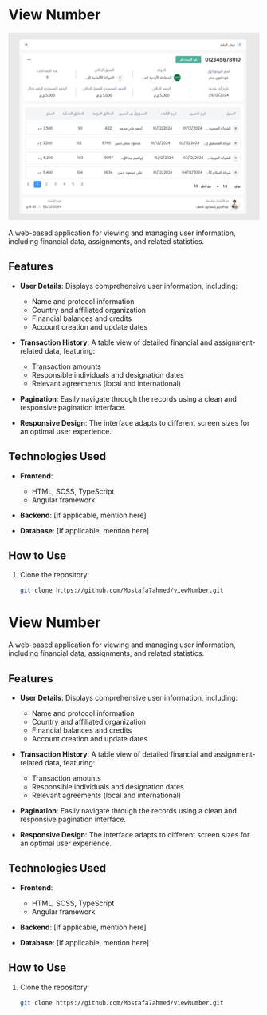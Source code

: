 
# View Number  

![Features](./public/Images/task.png)

A web-based application for viewing and managing user information, including financial data, assignments, and related statistics.  

## Features  

- **User Details**: Displays comprehensive user information, including:  
  - Name and protocol information  
  - Country and affiliated organization  
  - Financial balances and credits  
  - Account creation and update dates  

- **Transaction History**: A table view of detailed financial and assignment-related data, featuring:  
  - Transaction amounts  
  - Responsible individuals and designation dates  
  - Relevant agreements (local and international)  

- **Pagination**: Easily navigate through the records using a clean and responsive pagination interface.  

- **Responsive Design**: The interface adapts to different screen sizes for an optimal user experience.  

## Technologies Used  

- **Frontend**:  
  - HTML, SCSS, TypeScript  
  - Angular framework  

- **Backend**: [If applicable, mention here]  
- **Database**: [If applicable, mention here]  

## How to Use  

1. Clone the repository:  
   ```bash  
   git clone https://github.com/Mostafa7ahmed/viewNumber.git  

# View Number  

A web-based application for viewing and managing user information, including financial data, assignments, and related statistics.  

## Features  

- **User Details**: Displays comprehensive user information, including:  
  - Name and protocol information  
  - Country and affiliated organization  
  - Financial balances and credits  
  - Account creation and update dates  

- **Transaction History**: A table view of detailed financial and assignment-related data, featuring:  
  - Transaction amounts  
  - Responsible individuals and designation dates  
  - Relevant agreements (local and international)  

- **Pagination**: Easily navigate through the records using a clean and responsive pagination interface.  

- **Responsive Design**: The interface adapts to different screen sizes for an optimal user experience.  

## Technologies Used  

- **Frontend**:  
  - HTML, SCSS, TypeScript  
  - Angular framework  

- **Backend**: [If applicable, mention here]  
- **Database**: [If applicable, mention here]  

## How to Use  

1. Clone the repository:  
   ```bash  
   git clone https://github.com/Mostafa7ahmed/viewNumber.git  
